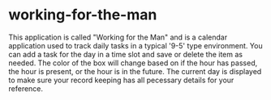# working-for-the-man
This application is called "Working for the Man" and is a calendar application used to track daily tasks in a typical '9-5' type environment. You can add a task for the day in a time slot and save or delete the item as needed. The color of the box will change based on if the hour has passed, the hour is present, or the hour is in the future. The current day is displayed to make sure your record keeping has all pecessary details for your reference.